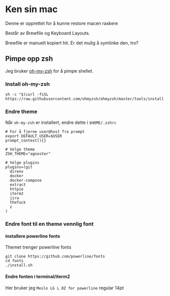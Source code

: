 # Ken sin mac
Denne er opprettet for å kunne restore macen raskere

Består av Brewfile og Keyboard Layouts.

Brewfile er manuelt kopiert hit. Er det mulig å symlinke den, tro?


## Pimpe opp zsh

Jeg bruker [oh-my-zsh](https://github.com/ohmyzsh/ohmyzsh) for å pimpe shellet.

### Install oh-my-zsh 
```shell script
sh -c "$(curl -fsSL https://raw.githubusercontent.com/ohmyzsh/ohmyzsh/master/tools/install.sh)"
```

### Endre theme
Når `oh-my-zsh` er installert, endre dette i `$HOME/.zshrc`

```shell script
# For å fjerne user@host fra prompt
export DEFAULT_USER=$USER
prompt_context(){} 

# Velge theme
ZSH_THEME="agnoster"

# Velge plugins
plugins=(git 
  direnv 
  docker 
  docker-compose 
  extract 
  httpie 
  iterm2
  jira
  thefuck
  z
)
```

### Endre font til en theme vennlig font

#### installere powerline fonts
Themet trenger powerline fonts

```
git clone https://github.com/powerline/fonts
cd fonts
./install.sh
```

#### Endre fonten i terminal/iterm2 
Her bruker jeg `Meslo LG L DZ for powerline` regular 14pt
